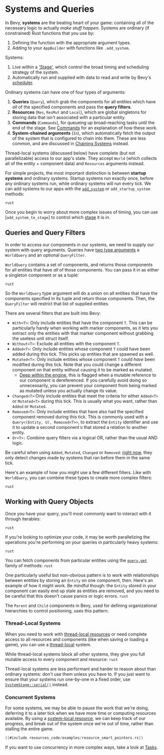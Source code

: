 # Systems and Queries

In Bevy, **systems** are the beating heart of your game: containing all of the necessary logic to actually *make stuff happen*.
Systems are ordinary (if constrained) Rust functions that you use by: 

1. Defining the function with the appropriate argument types.
2. Adding to your `AppBuilder` with functions like `.add_system`.

Systems:
1. Live within a ['Stage'](timing/scheduling-stages.md), which control the broad timing and scheduling strategy of the system.
2. Automatically run and supplied with data to read and write by Bevy's [scheduler](timing/scheduling-stages.md).

Ordinary systems can have one of four types of arguments:
1. **Queries** (`Query`), which grab the components for all entities which have *all* of the specified components and pass the **query filters**.
2. **Resources** (`Res`, `ResMut` and `Local`), which are global singletons for storing data that isn't associated with a particular entity.
3. **Commands** (`Commands`), for queueing up broad-reaching tasks until the end of the stage. See [Commands](communication/commands.md) for an explanation of how these work.
4. **System-chained arguments** (`In`), which automatically fetch the output of the system that is configured to chain into them. These are less common, and are discussed in [Chaining Systems](communication/chaining.md) instead.

Thread-local systems (discussed below) have complete (but not parallelizable) access to our app's state. They accept `World` (which collects all of the entity + component data) and `Resources` arguments instead.

For simple projects, the most important distinction is between **startup systems** and ordinary systems. Startup systems run exactly once, before any ordinary systems run, while ordinary systems will run every tick.
We can add systems to our apps with the [`add_system`](https://docs.rs/bevy/0.4.0/bevy/app/struct.AppBuilder.html#method.add_system) or `add_startup_system` methods:

```rust```

Once you begin to worry about more complex issues of timing, you can use [`add_system_to_stage`] to control which [stage](timing/scheduling-stages.md) it is in.

## Queries and Query Filters

In order to access our components in our systems, we need to supply our system with query arguments.
Queries have [two type arguments](https://docs.rs/bevy/0.4.0/bevy/ecs/struct.Query.html) a `WorldQuery` and an optional `QueryFilter`.

`WorldQuery` contains a set of components, and returns those components for all entities that have *all* of those components. 
You can pass it in as either a singleton component or as a tuple:

```rust```

So the `WorldQuery` type argument will do a union on all entities that have the components specified in its tuple and return those components. Then, the `QueryFilter` will restrict that list of supplied entities 

There are several filters that are built into Bevy:
- `With<T>`: Only include entities that have the component `T`. This can be particularly handy when working with marker components, as it lets you extract only the entities with that marker component without grabbing the useless unit struct itself.
- `Without<T>`: Exclude all entities with the component `T`.
- `Added<T>`: Only include entities whose component `T` could have been added during this tick. This picks up entities that are spawned as well.
- `Mutated<T>`: Only include entities whose component `T` *could have* been modified during this tick. Note that you could change a different component on that entity without causing it to be marked as mutated. 
  - [Deep within the engine](https://github.com/bevyengine/bevy/blob/457a8bd17d5f5d30a5a2fb6eabce7fc0b95bfc94/crates/bevy_ecs/src/core/borrow.rs#L168), this is flagged when a mutable reference to our component is dereferenced. 
  If you carefully avoid doing so unnecessarily, you can prevent your component from being marked as mutated unless you actually change its value.
- `Changed<T>`:Only include entities that meet the criteria for either `Added<T>` or `Mutated<T>` during this tick. This is usually what you want, rather than `Added` or `Mutated`.
- `Removed<T>`: Only include entities that have also had the specified component removed during this tick. This is commonly used with a `Query<(Entity, U), Removed<T>>`, to extract the `Entity` identifier and use it to update a second component `U` that stored a relation to another entity.
- `Or<T>:` Combine query filters via a logical OR, rather than the usual AND logic.

Be careful when using `Added`, `Mutated`, `Changed` or `Removed`: [right now](https://github.com/bevyengine/bevy/issues/68#issuecomment-751311732), they only detect changes made by systems that ran before them in the same tick.

Here's an example of how you might use a few different filters. Like with `WorldQuery`, you can combine these types to create more complex filters:

```rust```

## Working with Query Objects

Once you have your query, you'll most commonly want to interact with it through iterables:

```rust```

If you're looking to optimize your code, it may be worth parallelizing the operations you're performing on your queries in particularly heavy systems:

```rust```

You can fetch components from particular entities using the [`query.get`](https://docs.rs/bevy/0.4.0/bevy/ecs/struct.Query.html#method.get) family of methods:
```rust```

One particularly useful but non-obvious pattern is to work with relationships between entities by storing an `Entity` on one component, then. Here's an example of how it might work. Be mindful though: the `Entity` stored in your component can easily end up stale as entities are removed, and you need to be careful that this doesn't cause panics or logic errors.
```rust ```

The `Parent` and `Child` components in Bevy, used for defining organizational hierarchies to control positioning, uses this pattern.

### Thread-Local Systems

When you need to work with [thread-local resources](resources.md) or need complete access to all resources and components (like when saving or loading a game), you can use a [thread-local](https://docs.rs/bevy/0.4.0/bevy/ecs/prelude/trait.System.html#tymethod.run_thread_local) system.

While thread-local systems block all other systems, they give you full mutable access to every component and resource:
```rust ```

Thread-local systems are less performant and harder to reason about than ordinary systems: don't use them unless you have to. 
If you just want to ensure that your systems run one-by-one in a fixed order, use [`SystemStage::serial()`](https://docs.rs/bevy/0.4.0/bevy/ecs/struct.SystemStage.html#method.serial) instead.

### Concurrent Systems

For some systems, we may be able to pause the work that we're doing, deferring it to a later tick when we have more time or computing resources available.
By using a [system-local resource](resources.md), we can keep track of our progress, and break out of the system once we're out of time, rather than stalling the entire game.

```rust 
{{#include resources_code/examples/resource_smart_pointers.rs}}
```

If you want to use concurrency in more complex ways, take a look at [Tasks](./internals/tasks.md).